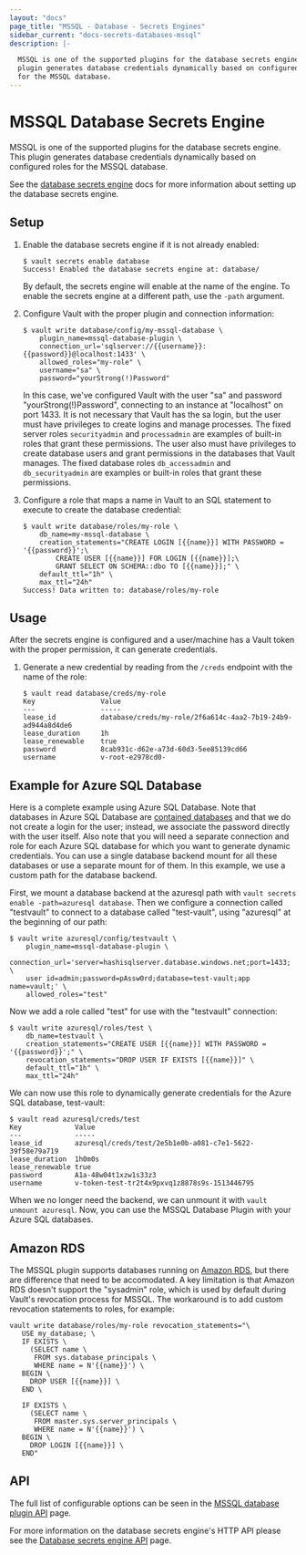 ```yaml
---
layout: "docs"
page_title: "MSSQL - Database - Secrets Engines"
sidebar_current: "docs-secrets-databases-mssql"
description: |-

  MSSQL is one of the supported plugins for the database secrets engine. This
  plugin generates database credentials dynamically based on configured roles
  for the MSSQL database.
---
```


# MSSQL Database Secrets Engine

MSSQL is one of the supported plugins for the database secrets engine. This
plugin generates database credentials dynamically based on configured roles for
the MSSQL database.

See the [database secrets engine](/docs/secrets/databases/index.html) docs for
more information about setting up the database secrets engine.

## Setup

1. Enable the database secrets engine if it is not already enabled:

    ```text
    $ vault secrets enable database
    Success! Enabled the database secrets engine at: database/
    ```

    By default, the secrets engine will enable at the name of the engine. To
    enable the secrets engine at a different path, use the `-path` argument.

1. Configure Vault with the proper plugin and connection information:

    ```text
    $ vault write database/config/my-mssql-database \
        plugin_name=mssql-database-plugin \
        connection_url='sqlserver://{{username}}:{{password}}@localhost:1433' \
        allowed_roles="my-role" \
        username="sa" \
        password="yourStrong(!)Password"
    ```

    In this case, we've configured Vault with the user "sa" and password
    "yourStrong(!)Password", connecting to an instance at "localhost" on port 1433. It is
    not necessary that Vault has the sa login, but the user must have privileges
    to create logins and manage processes. The fixed server roles
    `securityadmin` and `processadmin` are examples of built-in roles that grant
    these permissions. The user also must have privileges to create database
    users and grant permissions in the databases that Vault manages.  The fixed
    database roles `db_accessadmin` and `db_securityadmin` are examples or
    built-in roles that grant these permissions.

1. Configure a role that maps a name in Vault to an SQL statement to execute to
create the database credential:

    ```text
    $ vault write database/roles/my-role \
        db_name=my-mssql-database \
        creation_statements="CREATE LOGIN [{{name}}] WITH PASSWORD = '{{password}}';\
            CREATE USER [{{name}}] FOR LOGIN [{{name}}];\
            GRANT SELECT ON SCHEMA::dbo TO [{{name}}];" \
        default_ttl="1h" \
        max_ttl="24h"
    Success! Data written to: database/roles/my-role
    ```

## Usage

After the secrets engine is configured and a user/machine has a Vault token with
the proper permission, it can generate credentials.

1. Generate a new credential by reading from the `/creds` endpoint with the name
of the role:

    ```text
    $ vault read database/creds/my-role
    Key                Value
    ---                -----
    lease_id           database/creds/my-role/2f6a614c-4aa2-7b19-24b9-ad944a8d4de6
    lease_duration     1h
    lease_renewable    true
    password           8cab931c-d62e-a73d-60d3-5ee85139cd66
    username           v-root-e2978cd0-
    ```

## Example for Azure SQL Database

Here is a complete example using Azure SQL Database. Note that databases in Azure SQL Database are [contained databases](https://docs.microsoft.com/en-us/sql/relational-databases/databases/contained-databases) and that we do not create a login for the user; instead, we associate the password directly with the user itself. Also note that you will need a separate connection and role for each Azure SQL database for which you want to generate dynamic credentials. You can use a single database backend mount for all these databases or use a separate mount for of them. In this example, we use a custom path for the database backend.

First, we mount a database backend at the azuresql path with `vault secrets enable -path=azuresql database`. Then we configure a connection called "testvault" to connect to a database called "test-vault", using "azuresql" at the beginning of our path:

```
$ vault write azuresql/config/testvault \
    plugin_name=mssql-database-plugin \
    connection_url='server=hashisqlserver.database.windows.net;port=1433; \
    user id=admin;password=pAssw0rd;database=test-vault;app name=vault;' \
    allowed_roles="test"
```

Now we add a role called "test" for use with the "testvault" connection:

```
$ vault write azuresql/roles/test \
    db_name=testvault \
    creation_statements="CREATE USER [{{name}}] WITH PASSWORD = '{{password}}';" \
    revocation_statements="DROP USER IF EXISTS [{{name}}]" \
    default_ttl="1h" \
    max_ttl="24h"
```
We can now use this role to dynamically generate credentials for the Azure SQL database, test-vault:

```
$ vault read azuresql/creds/test
Key            	Value
---            	-----
lease_id       	azuresql/creds/test/2e5b1e0b-a081-c7e1-5622-39f58e79a719
lease_duration 	1h0m0s
lease_renewable	true
password       	A1a-48w04t1xzw1s33z3
username       	v-token-test-tr2t4x9pxvq1z8878s9s-1513446795
```

When we no longer need the backend, we can unmount it with `vault unmount azuresql`. Now, you can use the MSSQL Database Plugin with your Azure SQL databases.

## Amazon RDS
The MSSQL plugin supports databases running on [Amazon RDS](https://docs.aws.amazon.com/AmazonRDS/latest/UserGuide/CHAP_SQLServer.html),
but there are difference that need to be accomodated. A key limitation is that Amazon RDS doesn't support
the "sysadmin" role, which is used by default during Vault's revocation process for MSSQL. The workaround
is to add custom revocation statements to roles, for example:

```
vault write database/roles/my-role revocation_statements="\
   USE my_database; \
   IF EXISTS \
     (SELECT name \
      FROM sys.database_principals \
      WHERE name = N'{{name}}') \
   BEGIN \
     DROP USER [{{name}}] \
   END \

   IF EXISTS \
     (SELECT name \
      FROM master.sys.server_principals \
      WHERE name = N'{{name}}') \
   BEGIN \
     DROP LOGIN [{{name}}] \
   END"
```



## API

The full list of configurable options can be seen in the [MSSQL database
plugin API](/api/secret/databases/mssql.html) page.

For more information on the database secrets engine's HTTP API please see the
[Database secrets engine API](/api/secret/databases/index.html) page.
